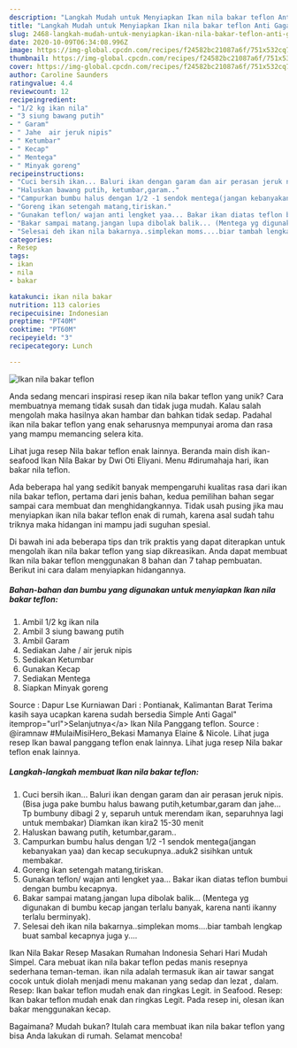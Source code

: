 ```yaml
---
description: "Langkah Mudah untuk Menyiapkan Ikan nila bakar teflon Anti Gagal"
title: "Langkah Mudah untuk Menyiapkan Ikan nila bakar teflon Anti Gagal"
slug: 2468-langkah-mudah-untuk-menyiapkan-ikan-nila-bakar-teflon-anti-gagal
date: 2020-10-09T06:34:08.996Z
image: https://img-global.cpcdn.com/recipes/f24582bc21087a6f/751x532cq70/ikan-nila-bakar-teflon-foto-resep-utama.jpg
thumbnail: https://img-global.cpcdn.com/recipes/f24582bc21087a6f/751x532cq70/ikan-nila-bakar-teflon-foto-resep-utama.jpg
cover: https://img-global.cpcdn.com/recipes/f24582bc21087a6f/751x532cq70/ikan-nila-bakar-teflon-foto-resep-utama.jpg
author: Caroline Saunders
ratingvalue: 4.4
reviewcount: 12
recipeingredient:
- "1/2 kg ikan nila"
- "3 siung bawang putih"
- " Garam"
- " Jahe  air jeruk nipis"
- " Ketumbar"
- " Kecap"
- " Mentega"
- " Minyak goreng"
recipeinstructions:
- "Cuci bersih ikan... Baluri ikan dengan garam dan air perasan jeruk nipis. (Bisa juga pake bumbu halus bawang putih,ketumbar,garam dan jahe... Tp bumbuny dibagi 2 y, separuh untuk merendam ikan, separuhnya lagi untuk membakar) Diamkan ikan kira2 15-30 menit"
- "Haluskan bawang putih, ketumbar,garam.."
- "Campurkan bumbu halus dengan 1/2 -1 sendok mentega(jangan kebanyakan yaa) dan kecap secukupnya..aduk2 sisihkan untuk membakar."
- "Goreng ikan setengah matang,tiriskan."
- "Gunakan teflon/ wajan anti lengket yaa... Bakar ikan diatas teflon bumbui dengan bumbu kecapnya."
- "Bakar sampai matang.jangan lupa dibolak balik... (Mentega yg digunakan di bumbu kecap jangan terlalu banyak, karena nanti ikanny terlalu berminyak)."
- "Selesai deh ikan nila bakarnya..simplekan moms....biar tambah lengkap buat sambal kecapnya juga y...."
categories:
- Resep
tags:
- ikan
- nila
- bakar

katakunci: ikan nila bakar 
nutrition: 113 calories
recipecuisine: Indonesian
preptime: "PT40M"
cooktime: "PT60M"
recipeyield: "3"
recipecategory: Lunch

---
```



![Ikan nila bakar teflon](https://img-global.cpcdn.com/recipes/f24582bc21087a6f/751x532cq70/ikan-nila-bakar-teflon-foto-resep-utama.jpg)

Anda sedang mencari inspirasi resep ikan nila bakar teflon yang unik? Cara membuatnya memang tidak susah dan tidak juga mudah. Kalau salah mengolah maka hasilnya akan hambar dan bahkan tidak sedap. Padahal ikan nila bakar teflon yang enak seharusnya mempunyai aroma dan rasa yang mampu memancing selera kita.

Lihat juga resep Nila bakar teflon enak lainnya. Beranda main dish ikan-seafood Ikan Nila Bakar by Dwi Oti Eliyani. Menu #dirumahaja hari, ikan bakar nila teflon.

Ada beberapa hal yang sedikit banyak mempengaruhi kualitas rasa dari ikan nila bakar teflon, pertama dari jenis bahan, kedua pemilihan bahan segar sampai cara membuat dan menghidangkannya. Tidak usah pusing jika mau menyiapkan ikan nila bakar teflon enak di rumah, karena asal sudah tahu triknya maka hidangan ini mampu jadi suguhan spesial.


Di bawah ini ada beberapa tips dan trik praktis yang dapat diterapkan untuk mengolah ikan nila bakar teflon yang siap dikreasikan. Anda dapat membuat Ikan nila bakar teflon menggunakan 8 bahan dan 7 tahap pembuatan. Berikut ini cara dalam menyiapkan hidangannya.

<!--inarticleads1-->

##### Bahan-bahan dan bumbu yang digunakan untuk menyiapkan Ikan nila bakar teflon:

1. Ambil 1/2 kg ikan nila
1. Ambil 3 siung bawang putih
1. Ambil  Garam
1. Sediakan  Jahe / air jeruk nipis
1. Sediakan  Ketumbar
1. Gunakan  Kecap
1. Sediakan  Mentega
1. Siapkan  Minyak goreng


Source : Dapur Lse Kurniawan Dari : Pontianak, Kalimantan Barat Terima kasih saya ucapkan karena sudah bersedia Simple Anti Gagal&#34; itemprop=&#34;url&#34;&gt;Selanjutnya&lt;/a&gt; Ikan Nila Panggang teflon. Source : @iramnaw #MulaiMisiHero_Bekasi Mamanya Elaine &amp; Nicole. Lihat juga resep Ikan bawal panggang teflon enak lainnya. Lihat juga resep Nila bakar teflon enak lainnya. 

<!--inarticleads2-->

##### Langkah-langkah membuat Ikan nila bakar teflon:

1. Cuci bersih ikan... Baluri ikan dengan garam dan air perasan jeruk nipis. (Bisa juga pake bumbu halus bawang putih,ketumbar,garam dan jahe... Tp bumbuny dibagi 2 y, separuh untuk merendam ikan, separuhnya lagi untuk membakar) Diamkan ikan kira2 15-30 menit
1. Haluskan bawang putih, ketumbar,garam..
1. Campurkan bumbu halus dengan 1/2 -1 sendok mentega(jangan kebanyakan yaa) dan kecap secukupnya..aduk2 sisihkan untuk membakar.
1. Goreng ikan setengah matang,tiriskan.
1. Gunakan teflon/ wajan anti lengket yaa... Bakar ikan diatas teflon bumbui dengan bumbu kecapnya.
1. Bakar sampai matang.jangan lupa dibolak balik... (Mentega yg digunakan di bumbu kecap jangan terlalu banyak, karena nanti ikanny terlalu berminyak).
1. Selesai deh ikan nila bakarnya..simplekan moms....biar tambah lengkap buat sambal kecapnya juga y....


Ikan Nila Bakar Resep Masakan Rumahan Indonesia Sehari Hari Mudah Simpel. Cara mebuat ikan nila bakar teflon pedas manis resepnya sederhana teman-teman. ikan nila adalah termasuk ikan air tawar sangat cocok untuk diolah menjadi menu makanan yang sedap dan lezat , dalam. Resep: Ikan bakar teflon mudah enak dan ringkas Legit. in Seafood. Resep: Ikan bakar teflon mudah enak dan ringkas Legit. Pada resep ini, olesan ikan bakar menggunakan kecap. 

Bagaimana? Mudah bukan? Itulah cara membuat ikan nila bakar teflon yang bisa Anda lakukan di rumah. Selamat mencoba!
